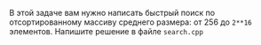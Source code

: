 В этой задаче вам нужно написать быстрый поиск по отсортированному массиву среднего размера: от 256 до `2**16` элементов. 
Напишите решение в файле `search.cpp`

